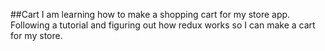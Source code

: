 ##Cart
I am learning how to make a shopping cart for my store app. Following a tutorial and figuring out how redux works so I can make a cart for my store.